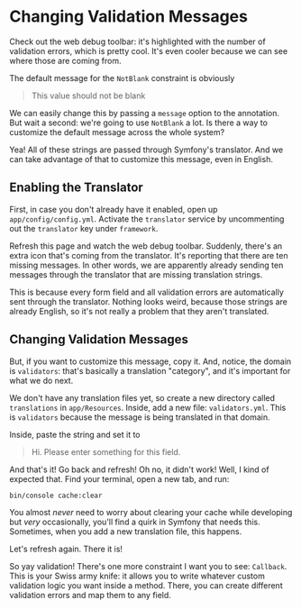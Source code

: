 # Changing Validation Messages

Check out the web debug toolbar: it's highlighted with the number of validation errors,
which is pretty cool. It's even cooler because we can see where those are coming
from.

The default message for the `NotBlank` constraint is obviously

> This value should not be blank

We can easily change this by passing a `message` option to the annotation. But wait
a second: we're going to use `NotBlank` a lot. Is there a way to customize the default
message across the whole system?

Yea! All of these strings are passed through Symfony's translator. And we can
take advantage of that to customize this message, even in English.

## Enabling the Translator

First, in case you don't already have it enabled, open up `app/config/config.yml`.
Activate the `translator` service by uncommenting out the `translator` key under
`framework`.

Refresh this page and watch the web debug toolbar. Suddenly, there's an extra icon
that's coming from the translator. It's reporting that there are ten missing messages.
In other words, we are apparently already sending ten messages through the translator
that are missing translation strings.

This is because every form field and all validation errors are automatically sent
through the translator. Nothing looks weird, because those strings are already English,
so it's not really a problem that they aren't translated.

## Changing Validation Messages

But, if you want to customize this message, copy it. And, notice, the domain is
`validators`: that's basically a translation "category", and it's important for
what we do next.

We don't have any translation files yet, so create a new directory called `translations`
in `app/Resources`. Inside, add a new file: `validators.yml`. This is `validators`
because the message is being translated in that domain.

Inside, paste the string and set it to 

> Hi. Please enter something for this field.

And that's it! Go back and refresh! Oh no, it didn't work! Well, I kind of expected
that. Find your terminal, open a new tab, and run:

```bahs
bin/console cache:clear
```

You almost *never* need to worry about clearing your cache while developing but
*very* occasionally, you'll find a quirk in Symfony that needs this. Sometimes, when
you add a new translation file, this happens.

Let's refresh again. There it is!

So yay validation! There's one more constraint I want you to see: `Callback`. This
is your Swiss army knife: it allows you to write whatever custom validation logic
you want inside a method. There, you can create different validation errors and map
them to any field.
